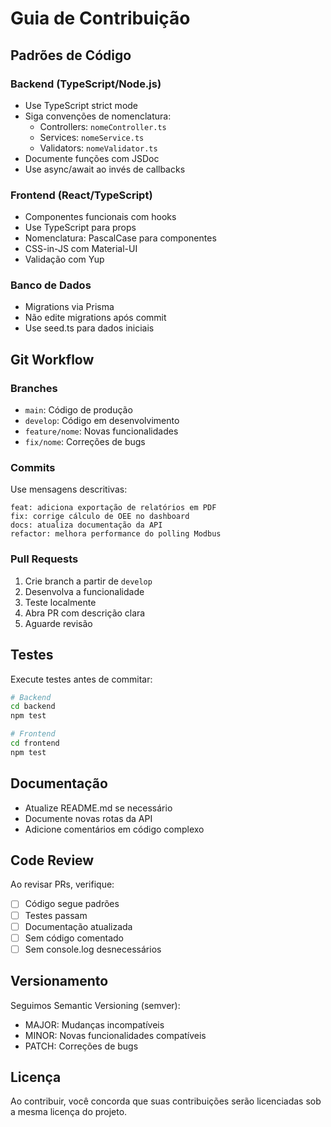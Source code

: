 # Guia de Contribuição

## Padrões de Código

### Backend (TypeScript/Node.js)

- Use TypeScript strict mode
- Siga convenções de nomenclatura:
  - Controllers: `nomeController.ts`
  - Services: `nomeService.ts`
  - Validators: `nomeValidator.ts`
- Documente funções com JSDoc
- Use async/await ao invés de callbacks

### Frontend (React/TypeScript)

- Componentes funcionais com hooks
- Use TypeScript para props
- Nomenclatura: PascalCase para componentes
- CSS-in-JS com Material-UI
- Validação com Yup

### Banco de Dados

- Migrations via Prisma
- Não edite migrations após commit
- Use seed.ts para dados iniciais

## Git Workflow

### Branches

- `main`: Código de produção
- `develop`: Código em desenvolvimento
- `feature/nome`: Novas funcionalidades
- `fix/nome`: Correções de bugs

### Commits

Use mensagens descritivas:

```
feat: adiciona exportação de relatórios em PDF
fix: corrige cálculo de OEE no dashboard
docs: atualiza documentação da API
refactor: melhora performance do polling Modbus
```

### Pull Requests

1. Crie branch a partir de `develop`
2. Desenvolva a funcionalidade
3. Teste localmente
4. Abra PR com descrição clara
5. Aguarde revisão

## Testes

Execute testes antes de commitar:

```bash
# Backend
cd backend
npm test

# Frontend
cd frontend
npm test
```

## Documentação

- Atualize README.md se necessário
- Documente novas rotas da API
- Adicione comentários em código complexo

## Code Review

Ao revisar PRs, verifique:

- [ ] Código segue padrões
- [ ] Testes passam
- [ ] Documentação atualizada
- [ ] Sem código comentado
- [ ] Sem console.log desnecessários

## Versionamento

Seguimos Semantic Versioning (semver):

- MAJOR: Mudanças incompatíveis
- MINOR: Novas funcionalidades compatíveis
- PATCH: Correções de bugs

## Licença

Ao contribuir, você concorda que suas contribuições serão licenciadas sob a mesma licença do projeto.


